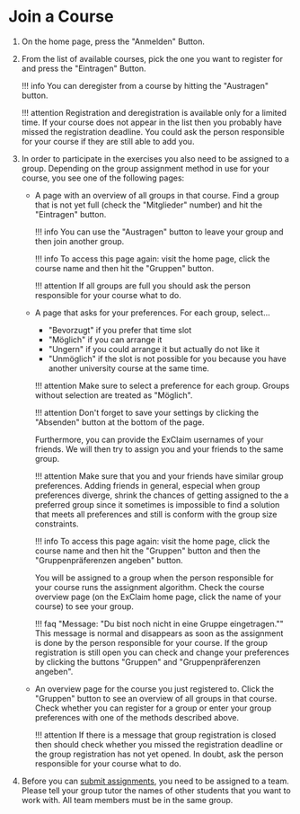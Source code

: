 Join a Course
=============

1.  On the home page, press the "Anmelden" Button.
2.  From the list of available courses, pick the one you want to register for and press the "Eintragen" Button.

    !!! info
        You can deregister from a course by hitting the "Austragen" button.

    !!! attention
        Registration and deregistration is available only for a limited time.
        If your course does not appear in the list then you probably have missed the registration deadline.
        You could ask the person responsible for your course if they are still able to add you.

3.  In order to participate in the exercises you also need to be assigned to a group.
    Depending on the group assignment method in use for your course, you see one of the following pages:

    -   A page with an overview of all groups in that course.
        Find a group that is not yet full (check the "Mitglieder" number) and hit the "Eintragen" button.

        !!! info
            You can use the "Austragen" button to leave your group and then join another group.

        !!! info
            To access this page again: visit the home page, click the course name and then hit the "Gruppen" button.

        !!! attention
            If all groups are full you should ask the person responsible for your course what to do.

    -   A page that asks for your preferences.
        For each group, select...

        - "Bevorzugt" if you prefer that time slot
        - "Möglich" if you can arrange it
        - "Ungern" if you could arrange it but actually do not like it
        - "Unmöglich" if the slot is not possible for you because you have another university course at the same time.

        !!! attention
            Make sure to select a preference for each group.
            Groups without selection are treated as "Möglich".

        !!! attention
            Don't forget to save your settings by clicking the "Absenden" button at the bottom of the page.

        Furthermore, you can provide the ExClaim usernames of your friends.
        We will then try to assign you and your friends to the same group.

        !!! attention
            Make sure that you and your friends have similar group preferences.
            Adding friends in general, especial when group preferences diverge, shrink the chances of getting assigned to the a preferred group since it sometimes is impossible to find a solution that meets all preferences and still is conform with the group size constraints.

        !!! info
            To access this page again: visit the home page, click the course name and then hit the "Gruppen" button and then the "Gruppenpräferenzen angeben" button.

        You will be assigned to a group when the person responsible for your course runs the assignment algorithm.
        Check the course overview page (on the ExClaim home page, click the name of your course) to see your group.

        !!! faq "Message: "Du bist noch nicht in eine Gruppe eingetragen.""
            This message is normal and disappears as soon as the assignment is done by the person responsible for your course.
            If the group registration is still open you can check and change your preferences by clicking the buttons "Gruppen" and "Gruppenpräferenzen angeben".

    -   An overview page for the course you just registered to.
        Click the "Gruppen" button to see an overview of all groups in that course.
        Check whether you can register for a group or enter your group preferences with one of the methods described above.

        !!! attention
            If there is a message that group registration is closed then should check whether you missed the registration deadline or the group registration has not yet opened.
            In doubt, ask the person responsible for your course what to do.

4.  Before you can [submit assignments](submit-assignments.md), you need to be assigned to a team.
    Please tell your group tutor the names of other students that you want to work with.
    All team members must be in the same group.
